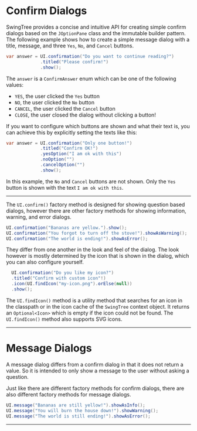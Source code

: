 
# Confirm Dialogs #

SwingTree provides a concise and intuitive API for creating simple confirm dialogs
based on the `JOptionPane` class and the immutable builder pattern.
The following example shows how to create a simple message dialog with a title, message, 
and three `Yes`, `No`, and `Cancel` buttons.

```java
var answer = UI.confirmation("Do you want to continue reading?")
             .titled("Please confirm!")
             .show();
```

The `answer` is a `ConfirmAnswer` enum which can 
be one of the following values:

- `YES`, the user clicked the `Yes` button
- `NO`, the user clicked the `No` button
- `CANCEL`, the user clicked the `Cancel` button
- `CLOSE`, the user closed the dialog without clicking a button!

If you want to configure which buttons are shown and what their text is,
you can achieve this by explicitly setting the texts like this:

```java
var answer = UI.confirmation("Only one button!")
             .titled("Confirm OK!")
             .yesOption("I am ok with this")
             .noOption("")
             .cancelOption("")
             .show();
```

In this example, the `No` and `Cancel` buttons are not shown.
Only the `Yes` button is shown with the text `I am ok with this`.

---

The `UI.confirm()` factory method is designed for showing question based 
dialogs, however there are other factory methods for showing
information, warning, and error dialogs.

```java
UI.confirmation("Bananas are yellow.").show();
UI.confirmation("You forgot to turn off the stove!").showAsWarning();
UI.confirmation("The world is ending!").showAsError();
```

They differ from one another in the look and feel of the dialog.
The look however is mostly determined by the icon that is shown in the dialog,
which you can also configure yourself.

```java
  UI.confirmation("Do you like my icon?")
  .titled("Confirm with custom icon"!)
  .icon(UI.findIcon("my-icon.png").orElse(null))
  .show();
```

The `UI.findIcon()` method is a utility method that searches for an icon in the
classpath or in the icon cache of the `SwingTree` context object. 
It returns an `Optional<Icon>` which is empty if the icon could not be found.
The `UI.findIcon()` method also supports SVG icons.

---

# Message Dialogs #

A message dialog differs from a confirm dialog in that it
does not return a value. 
So it is intended to only show a message to the user without asking a question.

Just like there are different factory methods for confirm dialogs,
there are also different factory methods for message dialogs.

```java
UI.message("Bananas are still yellow!").showAsInfo();
UI.message("You will burn the house down!").showWarning();
UI.message("The world is still ending!").showAsError();
```

---






